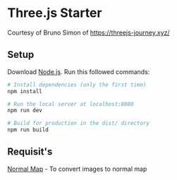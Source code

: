 # Three.js Starter

Courtesy of Bruno Simon of https://threejs-journey.xyz/

## Setup

Download [Node.js](https://nodejs.org/en/download/).
Run this followed commands:

```bash
# Install dependencies (only the first time)
npm install

# Run the local server at localhost:8080
npm run dev

# Build for production in the dist/ directory
npm run build
```

## Requisit's

[Normal Map](https://cpetry.github.io/NormalMap-Online/) - To convert images to normal map

